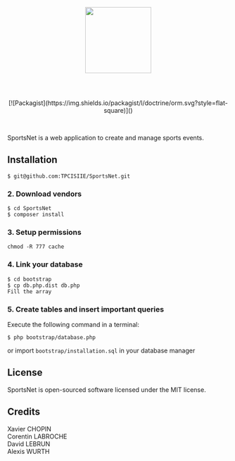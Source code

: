 <p align="center"><img style="margin-bottom:3em;" width="150"src="http://www.rogersmedia.com/wp-content/uploads/2013/09/sportsnet.png"> 
<br> <br>
[![Packagist](https://img.shields.io/packagist/l/doctrine/orm.svg?style=flat-square)]()  
   </p>  <br>

SportsNet is a web application to create and manage sports events.

## Installation
```
$ git@github.com:TPCISIIE/SportsNet.git
```

### 2. Download vendors
```
$ cd SportsNet
$ composer install
```

### 3. Setup permissions
```
chmod -R 777 cache
```

### 4. Link your database
```
$ cd bootstrap
$ cp db.php.dist db.php
Fill the array
```

### 5. Create tables and insert important queries
Execute the following command in a terminal:
```
$ php bootstrap/database.php
```
or import `bootstrap/installation.sql` in your database manager


## License

SportsNet is open-sourced software licensed under the MIT license.

## Credits 
 Xavier CHOPIN  <br>
 Corentin LABROCHE <br>
 David LEBRUN <br>
 Alexis WURTH
